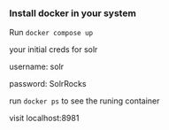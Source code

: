### Install docker in your system

Run ``` docker compose up  ```



your initial creds for solr

username: solr

password: SolrRocks


run ``` docker ps ```  to see the runing container

visit localhost:8981
